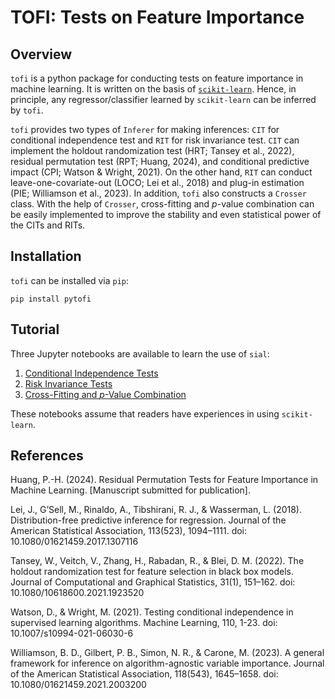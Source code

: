 # TOFI: Tests on Feature Importance


## Overview
 
`tofi` is a python package for conducting tests on feature importance in machine learning. It is written on the basis of [`scikit-learn`](https://scikit-learn.org/stable/index.html). Hence, in principle, any regressor/classifier learned by `scikit-learn` can be inferred by `tofi`.

`tofi` provides two types of `Inferer` for making inferences: `CIT` for conditional independence test and `RIT` for risk invariance test. `CIT` can implement the holdout randomization test (HRT; Tansey et al., 2022), residual permutation test (RPT; Huang, 2024), and conditional predictive impact (CPI; Watson & Wright, 2021). On the other hand, `RIT` can conduct leave-one-covariate-out (LOCO; Lei et al., 2018) and plug-in estimation (PIE; Williamson et al., 2023). In addition, `tofi` also constructs a `Crosser` class. With the help of `Crosser`, cross-fitting and $p$-value combination can be easily implemented to improve the stability and even statistical power of the CITs and RITs.

## Installation
`tofi` can be installed via `pip`:
```
pip install pytofi
```

## Tutorial

Three Jupyter notebooks are available to learn the use of `sial`:

1. [Conditional Independence Tests](https://github.com/aipsylab/tofi/blob/main/tutorial/tutorial_1_cit.ipynb)
2. [Risk Invariance Tests](https://github.com/aipsylab/tofi/blob/main/tutorial/tutorial_2_rit.ipynb)
3. [Cross-Fitting and $p$-Value Combination](https://github.com/aipsylab/tofi/blob/main/tutorial/tutorial_3_crosser.ipynb)

These notebooks assume that readers have experiences in using `scikit-learn`.

## References

Huang, P.-H. (2024). Residual Permutation Tests for Feature Importance in Machine Learning. [Manuscript submitted for publication].

Lei, J., G’Sell, M., Rinaldo, A., Tibshirani, R. J., & Wasserman, L. (2018). Distribution-free predictive inference for regression. Journal of the American Statistical Association, 113(523), 1094–1111. doi: 10.1080/01621459.2017.1307116

Tansey, W., Veitch, V., Zhang, H., Rabadan, R., & Blei, D. M. (2022). The holdout randomization test for feature selection in black box models. Journal of Computational and Graphical Statistics, 31(1), 151–162. doi: 10.1080/10618600.2021.1923520

Watson, D., & Wright, M. (2021). Testing conditional independence in supervised learning algorithms. Machine Learning, 110, 1-23. doi: 10.1007/s10994-021-06030-6

Williamson, B. D., Gilbert, P. B., Simon, N. R., & Carone, M. (2023). A general framework for inference on algorithm-agnostic variable importance. Journal of the American Statistical Association, 118(543), 1645–1658. doi: 10.1080/01621459.2021.2003200